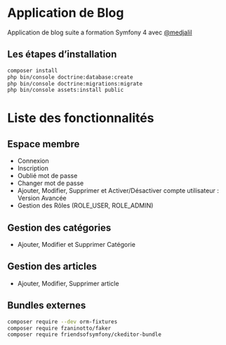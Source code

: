 # Application de Blog
Application de blog suite a formation Symfony 4  avec [@medjalil](https://github.com/medjalil)
## Les étapes d’installation
```bash
composer install
php bin/console doctrine:database:create
php bin/console doctrine:migrations:migrate
php bin/console assets:install public
```
# Liste des fonctionnalités
## Espace membre
-	Connexion 
-	Inscription
-	Oublié mot de passe
-	Changer mot de passe
-	Ajouter, Modifier, Supprimer et Activer/Désactiver compte utilisateur : Version Avancée
-	Gestion des Rôles (ROLE_USER, ROLE_ADMIN)
## Gestion des catégories
-	Ajouter, Modifier et Supprimer Catégorie
## Gestion des articles
-	Ajouter, Modifier, Supprimer article
## Bundles externes
```bash
composer require --dev orm-fixtures
composer require fzaninotto/faker
composer require friendsofsymfony/ckeditor-bundle
```
